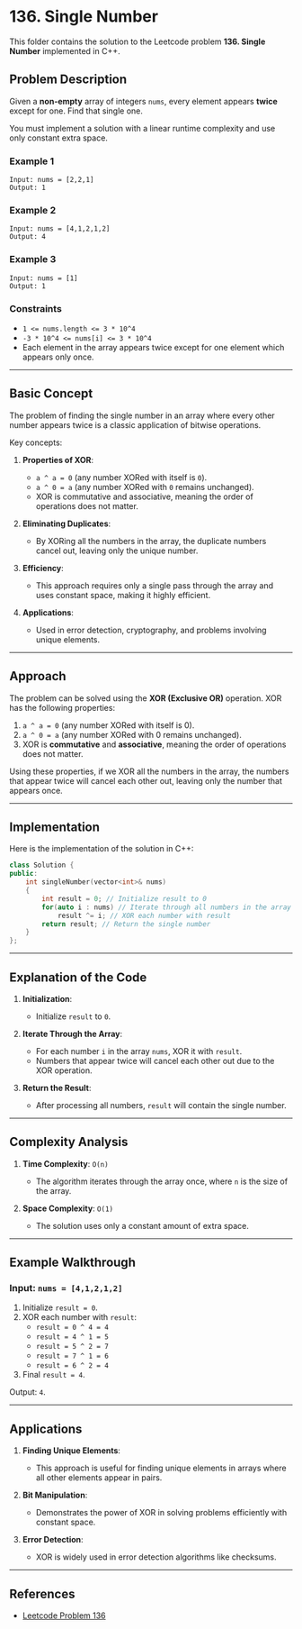 # 136. Single Number

This folder contains the solution to the Leetcode problem **136. Single Number** implemented in C++.

## Problem Description

Given a **non-empty** array of integers `nums`, every element appears **twice** except for one. Find that single one.

You must implement a solution with a linear runtime complexity and use only constant extra space.

### Example 1

```
Input: nums = [2,2,1]
Output: 1
```

### Example 2

```
Input: nums = [4,1,2,1,2]
Output: 4
```

### Example 3

```
Input: nums = [1]
Output: 1
```

### Constraints

- `1 <= nums.length <= 3 * 10^4`
- `-3 * 10^4 <= nums[i] <= 3 * 10^4`
- Each element in the array appears twice except for one element which appears only once.

---

## Basic Concept

The problem of finding the single number in an array where every other number appears twice is a classic application of bitwise operations.

Key concepts:
1. **Properties of XOR**:
   - `a ^ a = 0` (any number XORed with itself is `0`).
   - `a ^ 0 = a` (any number XORed with `0` remains unchanged).
   - XOR is commutative and associative, meaning the order of operations does not matter.

2. **Eliminating Duplicates**:
   - By XORing all the numbers in the array, the duplicate numbers cancel out, leaving only the unique number.

3. **Efficiency**:
   - This approach requires only a single pass through the array and uses constant space, making it highly efficient.

4. **Applications**:
   - Used in error detection, cryptography, and problems involving unique elements.

---

## Approach

The problem can be solved using the **XOR (Exclusive OR)** operation. XOR has the following properties:

1. `a ^ a = 0` (any number XORed with itself is 0).
2. `a ^ 0 = a` (any number XORed with 0 remains unchanged).
3. XOR is **commutative** and **associative**, meaning the order of operations does not matter.

Using these properties, if we XOR all the numbers in the array, the numbers that appear twice will cancel each other out, leaving only the number that appears once.

---

## Implementation

Here is the implementation of the solution in C++:

```cpp
class Solution {
public:
    int singleNumber(vector<int>& nums) 
    {
        int result = 0; // Initialize result to 0
        for(auto i : nums) // Iterate through all numbers in the array
            result ^= i; // XOR each number with result
        return result; // Return the single number
    }
};
```

---

## Explanation of the Code

1. **Initialization**:
   - Initialize `result` to `0`.

2. **Iterate Through the Array**:
   - For each number `i` in the array `nums`, XOR it with `result`.
   - Numbers that appear twice will cancel each other out due to the XOR operation.

3. **Return the Result**:
   - After processing all numbers, `result` will contain the single number.

---

## Complexity Analysis

1. **Time Complexity**: `O(n)`
   - The algorithm iterates through the array once, where `n` is the size of the array.

2. **Space Complexity**: `O(1)`
   - The solution uses only a constant amount of extra space.

---

## Example Walkthrough

### Input: `nums = [4,1,2,1,2]`

1. Initialize `result = 0`.
2. XOR each number with `result`:
   - `result = 0 ^ 4 = 4`
   - `result = 4 ^ 1 = 5`
   - `result = 5 ^ 2 = 7`
   - `result = 7 ^ 1 = 6`
   - `result = 6 ^ 2 = 4`
3. Final `result = 4`.

Output: `4`.

---

## Applications

1. **Finding Unique Elements**:
   - This approach is useful for finding unique elements in arrays where all other elements appear in pairs.

2. **Bit Manipulation**:
   - Demonstrates the power of XOR in solving problems efficiently with constant space.

3. **Error Detection**:
   - XOR is widely used in error detection algorithms like checksums.

---

## References

- [Leetcode Problem 136](https://leetcode.com/problems/single-number/)

